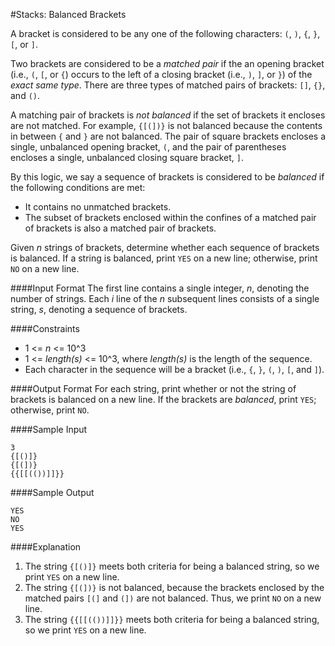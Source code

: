 #Stacks: Balanced Brackets

A bracket is considered to be any one of the following characters: `(`, `)`, `{`, `}`, `[`, or `]`.

Two brackets are considered to be a *matched pair* if the an opening bracket (i.e., `(`, `[`, or `{`) occurs to the left of a closing bracket (i.e., `)`, `]`, or `}`) of the *exact same type*. There are three types of matched pairs of brackets: `[]`, `{}`, and `()`.

A matching pair of brackets is *not balanced* if the set of brackets it encloses are not matched. For example, `{[(])}` is not balanced because the contents in between `{` and `}` are not balanced. The pair of square brackets encloses a single, unbalanced opening bracket, `(`, and the pair of parentheses encloses a single, unbalanced closing square bracket, `]`.

By this logic, we say a sequence of brackets is considered to be *balanced* if the following conditions are met:
 - It contains no unmatched brackets.
 - The subset of brackets enclosed within the confines of a matched pair of brackets is also a matched pair of brackets.

Given *n* strings of brackets, determine whether each sequence of brackets is balanced. If a string is balanced, print `YES` on a new line; otherwise, print `NO` on a new line.

####Input Format
The first line contains a single integer, *n*, denoting the number of strings.
Each *i* line of the *n* subsequent lines consists of a single string, *s*, denoting a sequence of brackets.

####Constraints
 - 1 <= *n* <= 10^3
 - 1 <= *length(s)* <= 10^3, where *length(s)* is the length of the sequence.
 - Each character in the sequence will be a bracket (i.e., `{`, `}`, `(`, `)`, `[`, and `]`).

####Output Format
For each string, print whether or not the string of brackets is balanced on a new line. If the brackets are *balanced*, print `YES`; otherwise, print `NO`.

####Sample Input
```
3
{[()]}
{[(])}
{{[[(())]]}}
```

####Sample Output
```
YES
NO
YES
```

####Explanation
 1. The string `{[()]}` meets both criteria for being a balanced string, so we print `YES` on a new line.
 2. The string `{[(])}` is not balanced, because the brackets enclosed by the matched pairs `[(]` and `(])` are not balanced. Thus, we print `NO` on a new line.
 3. The string `{{[[(())]]}}` meets both criteria for being a balanced string, so we print `YES` on a new line.


